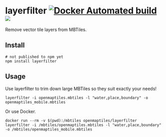 # layerfilter [![Docker Automated build](https://img.shields.io/docker/automated/openmaptiles/layerfilter.svg?maxAge=2592000)]() [![](https://images.microbadger.com/badges/image/openmaptiles/layerfiltersvg)](https://microbadger.com/images/openmaptiles/layerfilter)

Remove vector tile layers from MBTiles.

## Install

```
# not published to npm yet
npm install layerfilter
```

## Usage

Use layerfilter to trim down large MBTiles so they suit exactly your needs!

```
layerfilter -i openmaptiles.mbtiles -l "water,place,boundary" -o openmaptiles_mobile.mbtiles
```

Or use Docker.

```
docker run --rm -v $(pwd):/mbtiles openmaptiles/layerfilter layerfilter -i /mbtiles/openmaptiles.mbtiles -l "water,place,boundary" -o /mbtiles/openmaptiles_mobile.mbtiles
```
